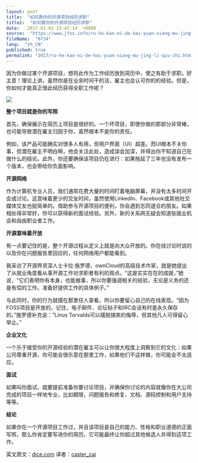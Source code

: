 ```yaml
---
layout: post
title:  "如何靠你的开源项目经历求职"
title2:  "如何靠你的开源项目经历求职"
date:   2017-01-01 23:47:14  +0800
source:  "https://www.jfox.info/ru-he-kao-ni-de-kai-yuan-xiang-mu-jing-li-qiu-zhi.html"
fileName:  "0734"
lang:  "zh_CN"
published: true
permalink: "2017/ru-he-kao-ni-de-kai-yuan-xiang-mu-jing-li-qiu-zhi.html"
---
```


因为你做过某个开源项目，想将此作为工作经历放到简历中，使之有助于求职。好主意！理论上讲，虽然你是在业余时间干的活，雇主也会认可你的的经验。但是，你如何才能真正借此经历获得全职工作呢？

![](692cbe2.jpg)

**整个项目就是你的写照**

首先，确保展示在简历上项目是很好的。一个坏项目，即使你做的那部分非常棒，也可能导致潜在雇主归因于你，虽然根本不是你的责任。

例如，该产品可能确实对很多人有用，但用户界面（UI）超差。而UI根本不关你事，但潜在雇主不明白啊，他会关注此处，造成误会加深，并得出你不知道自己在做什么的结论。此外，你还要确保该项目仍在进行：如果拖延了三年也没有发布一个版本，也会带给你负面影响。

**开源网络**

作为计算机专业人员，我们通常花费大量的时间盯着电脑屏幕，并没有太多时间开会或讨论。这意味着更少的交友时间，虽然使用LinkedIn、Facebook或其他社交媒体交友也挺简单的。借助参与开源项目的便利，你会遇到志同道合的朋友。如果相处得非常好，你可以获得新的面试经验。另外，新的关系网无疑会知道些就业机会和自由职业者工作。

**开源意味着开放**

有一点要记住的是，整个开源过程从定义上就是向大众开放的。你在线讨论时说的以及你在问题报告里回应的，任何网络用户都能看到。

我采访了开源界资深人士卡拉·施罗德，ownCloud的高级技术作家，就是她提出了从就业角度看从事开源工作对求职者有利的观点。“这是实实在在的成就，”她说，“它们表明你有本身，也能做事，所以你要强调相关的经验，无论是义务的还是有偿的工作。准备好提供工作的具体例子。”

与此同时，你的行为就摆在那里任人查看，所以你要留心自己的在线表现。“因为FOSS项目是开放的，记住，电子邮件、论坛帖子和IRC会话有时是永久保存的。”施罗德补充说：”Linus Torvalds可以摆脱搞笑的侮辱，但其他凡人可得留心举止。”

**企业文化**

一个乐于接受你的开源经验的潜在雇主可以让你很大程度上洞察到它的文化：如果公司尊重开源，你可能会很乐意在那里工作，如果他们不这样做，你可能会不太适应。

**面试**

如果叫你面试，就要提前准备你要讨论项目，并确保你讨论的内容就像你在大公司完成的项目一样地专业，比如期限，问题报告和修复、文档、源码控制和用户支持等等。

**结论**

如果你在一个开源项目工作过，并且该项目是自己的能力、性格和职业道德的正面写照，那么你肯定要写进你的简历。它可能最终让你超过其他候选人并得到这项工作。

英文原文：[dice.com](/url.php?_src=&amp;isencode=1&amp;content=dGltZT0xNDI3MjEwNzU0NjM4JnVybD1odHRwJTNBJTJGJTJGbmV3cy5kaWNlLmNvbSUyRjIwMTQlMkYxMiUyRjIyJTJGdXNpbmcteW91ci1vcGVuLXNvdXJjZS13b3JrLXRvLWdldC1hLWpvYiUyRg==)   译者：[caster_cai](/url.php?_src=&amp;isencode=1&amp;content=dGltZT0xNDI3MjEwNzU0NjM5JnVybD1odHRwJTNBJTJGJTJGY29kZS5jc2RuLm5ldCUyRml2eWNhcnJvdA==)
